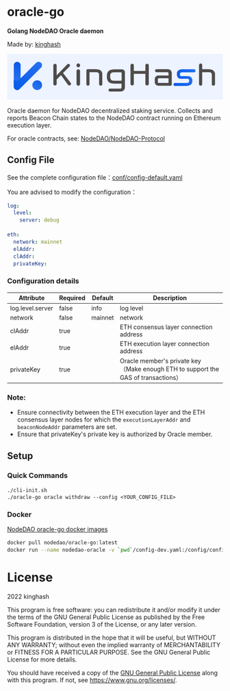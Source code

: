 # oracle-go
**Golang NodeDAO Oracle daemon**

Made by:  [kinghash](https://www.kinghash.com/)

![kinghash](./docs/images/kingHashLogo.PNG)

Oracle daemon for NodeDAO decentralized staking service. Collects and reports Beacon Chain states to the NodeDAO contract running on Ethereum execution layer.

For oracle contracts, see: [NodeDAO/NodeDAO-Protocol](https://github.com/NodeDAO/NodeDAO-Protocol)



## Config File

See the complete configuration file：[conf/config-default.yaml](conf/config-default.yaml)

You are advised to modify the configuration：

```yaml
log:
  level:
    server: debug

eth:
  network: mainnet
  elAddr:
  clAddr:
  privateKey:
```

### Configuration details

| Attribute        | Required | Default | Description                                                  |
| ---------------- | -------- | ------- | ------------------------------------------------------------ |
| log.level.server | false    | info    | log level                                                    |
| network          | false    | mainnet | network                                                      |
| clAddr           | true     |         | ETH consensus layer connection address                       |
| elAddr           | true     |         | ETH execution layer connection address                       |
| privateKey       | true     |         | Oracle member's private key（Make enough ETH to support the GAS of transactions） |

### Note:

- Ensure connectivity between the ETH execution layer and the ETH consensus layer nodes for which the `executionLayerAddr` and `beaconNodeAddr` parameters are set.
- Ensure that privateKey's private key is authorized by Oracle member.



## Setup

### Quick Commands
```shell
./cli-init.sh
./oracle-go oracle withdraw --config <YOUR_CONFIG_FILE>
```

### Docker

[NodeDAO oracle-go docker images](https://hub.docker.com/r/nodedao/oracle-go)

```sh
docker pull nodedao/oracle-go:latest
docker run --name nodedao-oracle -v `pwd`/config-dev.yaml:/config/config-dev.yaml -d --restart=always nodedao/oracle-go:latest --config /config/config-dev.yaml
```



# License

2022 kinghash

This program is free software: you can redistribute it and/or modify it under the terms of the GNU General Public License as published by the Free Software Foundation, version 3 of the License, or any later version.

This program is distributed in the hope that it will be useful, but WITHOUT ANY WARRANTY; without even the implied warranty of MERCHANTABILITY or FITNESS FOR A PARTICULAR PURPOSE. See the GNU General Public License for more details.

You should have received a copy of the [GNU General Public License](https://github.com/NodeDAO/oracle-go/blob/main/LICENSE) along with this program. If not, see https://www.gnu.org/licenses/.
